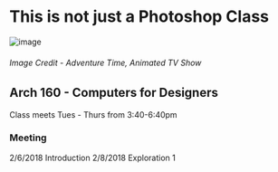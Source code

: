 # This is not just a Photoshop Class
![image](https://user-images.githubusercontent.com/6407796/36006324-14567402-0cf1-11e8-8dd3-bf30533c7070.png)
###### Image Credit - Adventure Time, Animated TV Show

## Arch 160 - Computers for Designers

Class meets Tues - Thurs from 3:40-6:40pm

### Meeting
2/6/2018 Introduction
2/8/2018 Exploration 1
